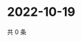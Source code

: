 # 2022-10-19

共 0 条

<!-- BEGIN WEIBO -->
<!-- 最后更新时间 Wed Oct 19 2022 02:31:27 GMT+0800 (China Standard Time) -->

<!-- END WEIBO -->
